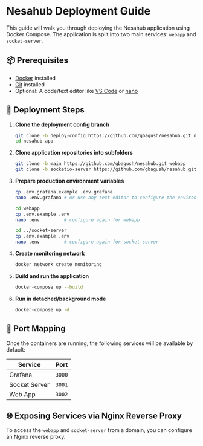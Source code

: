 # Nesahub Deployment Guide

This guide will walk you through deploying the Nesahub application using Docker Compose. The application is split into two main services: `webapp` and `socket-server`.

## 📦 Prerequisites

- [Docker](https://docs.docker.com/get-docker/) installed
- [Git](https://git-scm.com/downloads) installed
- Optional: A code/text editor like [VS Code](https://code.visualstudio.com/) or [nano](https://www.nano-editor.org/)

## 🚀 Deployment Steps

1.  **Clone the deployment config branch**

    ```bash
    git clone -b deploy-config https://github.com/gbagush/nesahub.git nesahub-app
    cd nesahub-app
    ```

2.  **Clone application repositories into subfolders**

    ```bash
    git clone -b main https://github.com/gbagush/nesahub.git webapp
    git clone -b socketio-server https://github.com/gbagush/nesahub.git socket-server
    ```

3.  **Prepare production environment variables**

    ```bash
    cp .env.grafana.example .env.grafana
    nano .env.grafana # or use any text editor to configure the environment

    cd webapp
    cp .env.example .env
    nano .env         # configure again for webapp

    cd ../socket-server
    cp .env.example .env
    nano .env         # configure again for socket-server
    ```

4.  **Create monitoring network**

    ```bash
    docker network create monitoring
    ```

5.  **Build and run the application**

    ```bash
    docker-compose up --build
    ```

6.  **Run in detached/background mode**
    ```bash
    docker-compose up -d
    ```

## 🔌 Port Mapping

Once the containers are running, the following services will be available by default:

| Service       | Port   |
| ------------- | ------ |
| Grafana       | `3000` |
| Socket Server | `3001` |
| Web App       | `3002` |

## 🌐 Exposing Services via Nginx Reverse Proxy

To access the `webapp` and `socket-server` from a domain, you can configure an Nginx reverse proxy.
